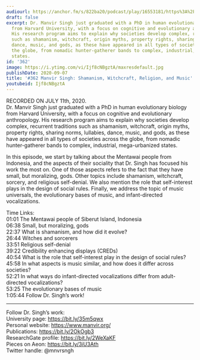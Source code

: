 ```yaml
---
audiourl: https://anchor.fm/s/822ba20/podcast/play/16553181/https%3A%2F%2Fd3ctxlq1ktw2nl.cloudfront.net%2Fstaging%2F2020-6-14%2F100ab4e3-bfee-8c3b-5544-17d151fccbfc.m4a
draft: false
excerpt: Dr. Manvir Singh just graduated with a PhD in human evolutionary biology
  from Harvard University, with a focus on cognitive and evolutionary anthropology.
  His research program aims to explain why societies develop complex, recurrent traditions
  such as shamanism, witchcraft, origin myths, property rights, sharing norms, lullabies,
  dance, music, and gods, as these have appeared in all types of societies across
  the globe, from nomadic hunter-gatherer bands to complex, industrial, mega-urbanized
  states.
id: '362'
image: https://i.ytimg.com/vi/Ijf8cNBgztA/maxresdefault.jpg
publishDate: 2020-09-07
title: '#362 Manvir Singh: Shamanism, Witchcraft, Religion, and Music'
youtubeid: Ijf8cNBgztA
---
```

<div class="timelinks">

RECORDED ON JULY 11th, 2020.  
Dr. Manvir Singh just graduated with a PhD in human evolutionary biology from Harvard University, with a focus on cognitive and evolutionary anthropology. His research program aims to explain why societies develop complex, recurrent traditions such as shamanism, witchcraft, origin myths, property rights, sharing norms, lullabies, dance, music, and gods, as these have appeared in all types of societies across the globe, from nomadic hunter-gatherer bands to complex, industrial, mega-urbanized states.

In this episode, we start by talking about the Mentawai people from Indonesia, and the aspects of their sociality that Dr. Singh has focused his work the most on. One of those aspects refers to the fact that they have small, but moralizing, gods. Other topics include shamanism, witchcraft, sorcery, and religious self-denial. We also mention the role that self-interest plays in the design of social rules. Finally, we address the topic of music universals, the evolutionary bases of music, and infant-directed vocalizations.

Time Links:  
<time>01:01</time> The Mentawai people of Siberut Island, Indonesia  
<time>06:38</time> Small, but moralizing, gods  
<time>22:37</time> What is shamanism, and how did it evolve?  
<time>26:44</time> Witches and sorcerers  
<time>33:51</time> Religious self-denial  
<time>39:22</time> Credibility enhancing displays (CREDs)  
<time>40:54</time> What is the role that self-interest play in the design of social rules?  
<time>45:58</time> In what aspects is music similar, and how does it differ across societies?  
<time>52:21</time> In what ways do infant-directed vocalizations differ from adult-directed vocalizations?  
<time>53:25</time> The evolutionary bases of music  
<time>1:05:44</time> Follow Dr. Singh’s work!

---

Follow Dr. Singh’s work:  
University page: https://bit.ly/35m5qwx  
Personal website: https://www.manvir.org/  
Publications: https://bit.ly/2OkOgb3  
ResearchGate profile: https://bit.ly/2WeXaKF  
Pieces on Aeon: https://bit.ly/3iU3Ath  
Twitter handle: @mnvrsngh
</div>


